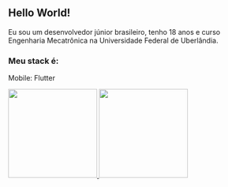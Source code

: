 ## Hello World!

 Eu sou um desenvolvedor júnior brasileiro, tenho 18 anos e curso Engenharia Mecatrônica na Universidade Federal de Uberlândia.
 
### Meu stack é:
 Mobile: Flutter

<div>
<a href="https://github.com/PedroH-Peres">
<img height="180em" src="https://github-readme-stats.vercel.app/api/top-langs/?username=PedroH-Peres&layout=compact&langs_count=7&theme=dracula"/>
<img height="180em" src="https://github-readme-stats.vercel.app/api?username=PedroH-Peres&show_icons=true&theme=dracula&include_all_commits=true&count_private=true"/>
</div>
